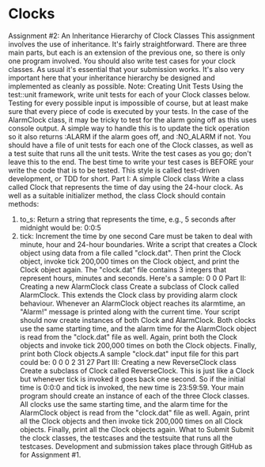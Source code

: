 Clocks
======

Assignment #2: An Inheritance Hierarchy of Clock Classes
This assignment involves the use of inheritance. It's fairly straightforward. There are three main 
parts, but each is an extension of the previous one, so there is only one program involved. You 
should also write test cases for your clock classes.
As usual it's essential that your submission works. It's also very important here that your 
inheritance hierarchy be designed and implemented as cleanly as possible.
Note: Creating Unit Tests
Using the test::unit framework, write unit tests for each of your Clock classes below. Testing for 
every possible input is impossible of course, but at least make sure that every piece of code is 
executed by your tests. In the case of the AlarmClock class, it may be tricky to test for the alarm 
going off as this uses console output. A simple way to handle this is to update the tick operation so 
it also returns :ALARM if the alarm goes off, and :NO_ALARM if not.
You should have a file of unit tests for each one of the Clock classes, as well as a test suite that 
runs all the unit tests.
Write the test cases as you go; don't leave this to the end. The best time to write your test cases is 
BEFORE your write the code that is to be tested. This style is called test-driven development, or 
TDD for short.
Part I: A simple Clock class
Write a class called Clock that represents the time of day using the 24-hour clock. As well as a 
suitable initializer method, the class Clock should contain methods:
 1. to_s: Return a string that represents the time, e.g., 5 seconds after midnight would be: 0:0:5
 2. tick: Increment the time by one second
Care must be taken to deal with minute, hour and 24-hour boundaries. Write a script that creates a 
Clock object using data from a file called "clock.dat". Then print the Clock object, invoke tick 
200,000 times on the Clock object, and print the Clock object again. The "clock.dat" file contains 3 
integers that represent hours, minutes and seconds. Here's a sample:
 0
 0
 0
Part II: Creating a new AlarmClock class
Create a subclass of Clock called AlarmClock. This extends the Clock class by providing alarm 
clock behaviour. Whenever an AlarmClock object reaches its alarmtime, an "Alarm!" message is 
printed along with the current time.
Your script should now create instances of both Clock and AlarmClock. Both clocks use the same 
starting time, and the alarm time for the AlarmClock object is read from the "clock.dat" file as well. 
Again, print both the Clock objects and invoke tick 200,000 times on both the Clock objects. Finally, 
print both Clock objects.A sample "clock.dat" input file for this part could be:
 0
 0
 0
 2
 31
 27
Part III: Creating a new ReverseClock class
Create a subclass of Clock called ReverseClock. This is just like a Clock but whenever tick is 
invoked it goes back one second. So if the initial time is 0:0:0 and tick is invoked, the new time is 
23:59:59.
Your main program should create an instance of each of the three Clock classes. All clocks use the 
same starting time, and the alarm time for the AlarmClock object is read from the "clock.dat" file as 
well. Again, print all the Clock objects and then invoke tick 200,000 times on all Clock objects. 
Finally, print all the Clock objects again.
What to Submit
Submit the clock classes, the testcases and the testsuite that runs all the testcases. Development 
and submission takes place through GitHub as for Assignment #1.
